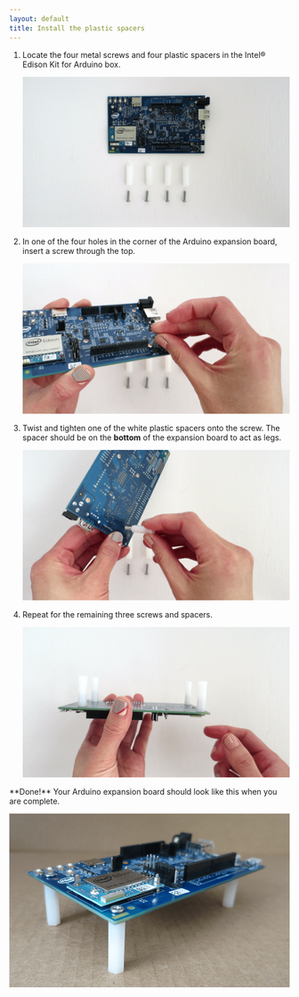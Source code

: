 ```yaml
---
layout: default
title: Install the plastic spacers
---
```


1. Locate the four metal screws and four plastic spacers in the Intel® Edison Kit for Arduino box.

    ![Arduino expansion board, plastic spacers, and screws laid out on table](images/spacer_install-overview.png)

2. In one of the four holes in the corner of the Arduino expansion board, insert a screw through the top.

    ![Screw inserted into expansion board](images/spacer_install-insert_screw.png)

3. Twist and tighten one of the white plastic spacers onto the screw. The spacer should be on the **bottom** of the expansion board to act as legs.

    ![Tightening a spacer onto the screw](images/spacer_install-tighten_spacer.png)

4. Repeat for the remaining three screws and spacers.

    ![All spacers installed](images/spacer_install-all_spacers.png)

<div class="callout done" markdown="1">
**Done!** Your Arduino expansion board should look like this when you are complete.

![Side view of Intel® Edison with plastic spacers installed](images/spacer_install-side_view.png)
</div>
